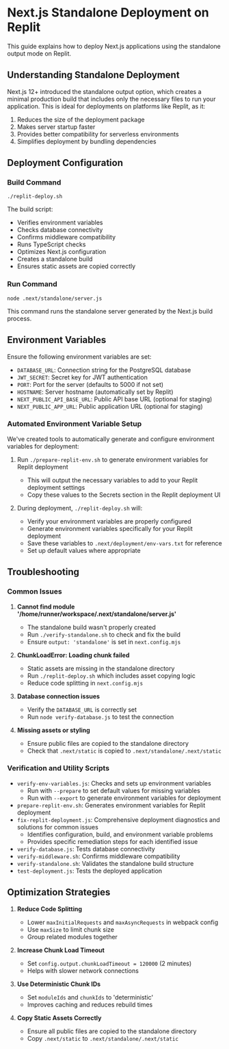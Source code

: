 # Next.js Standalone Deployment on Replit

This guide explains how to deploy Next.js applications using the standalone output mode on Replit.

## Understanding Standalone Deployment

Next.js 12+ introduced the standalone output option, which creates a minimal production build that includes only the necessary files to run your application. This is ideal for deployments on platforms like Replit, as it:

1. Reduces the size of the deployment package
2. Makes server startup faster
3. Provides better compatibility for serverless environments
4. Simplifies deployment by bundling dependencies

## Deployment Configuration

### Build Command

```
./replit-deploy.sh
```

The build script:

- Verifies environment variables
- Checks database connectivity
- Confirms middleware compatibility
- Runs TypeScript checks
- Optimizes Next.js configuration
- Creates a standalone build
- Ensures static assets are copied correctly

### Run Command

```
node .next/standalone/server.js
```

This command runs the standalone server generated by the Next.js build process.

## Environment Variables

Ensure the following environment variables are set:

- `DATABASE_URL`: Connection string for the PostgreSQL database
- `JWT_SECRET`: Secret key for JWT authentication
- `PORT`: Port for the server (defaults to 5000 if not set)
- `HOSTNAME`: Server hostname (automatically set by Replit)
- `NEXT_PUBLIC_API_BASE_URL`: Public API base URL (optional for staging)
- `NEXT_PUBLIC_APP_URL`: Public application URL (optional for staging)

### Automated Environment Variable Setup

We've created tools to automatically generate and configure environment variables for deployment:

1. Run `./prepare-replit-env.sh` to generate environment variables for Replit deployment

   - This will output the necessary variables to add to your Replit deployment settings
   - Copy these values to the Secrets section in the Replit deployment UI

2. During deployment, `./replit-deploy.sh` will:
   - Verify your environment variables are properly configured
   - Generate environment variables specifically for your Replit deployment
   - Save these variables to `.next/deployment/env-vars.txt` for reference
   - Set up default values where appropriate

## Troubleshooting

### Common Issues

1. **Cannot find module '/home/runner/workspace/.next/standalone/server.js'**

   - The standalone build wasn't properly created
   - Run `./verify-standalone.sh` to check and fix the build
   - Ensure `output: 'standalone'` is set in `next.config.mjs`

2. **ChunkLoadError: Loading chunk failed**

   - Static assets are missing in the standalone directory
   - Run `./replit-deploy.sh` which includes asset copying logic
   - Reduce code splitting in `next.config.mjs`

3. **Database connection issues**

   - Verify the `DATABASE_URL` is correctly set
   - Run `node verify-database.js` to test the connection

4. **Missing assets or styling**
   - Ensure public files are copied to the standalone directory
   - Check that `.next/static` is copied to `.next/standalone/.next/static`

### Verification and Utility Scripts

- `verify-env-variables.js`: Checks and sets up environment variables
  - Run with `--prepare` to set default values for missing variables
  - Run with `--export` to generate environment variables for deployment
- `prepare-replit-env.sh`: Generates environment variables for Replit deployment
- `fix-replit-deployment.js`: Comprehensive deployment diagnostics and solutions for common issues
  - Identifies configuration, build, and environment variable problems
  - Provides specific remediation steps for each identified issue
- `verify-database.js`: Tests database connectivity
- `verify-middleware.sh`: Confirms middleware compatibility
- `verify-standalone.sh`: Validates the standalone build structure
- `test-deployment.js`: Tests the deployed application

## Optimization Strategies

1. **Reduce Code Splitting**

   - Lower `maxInitialRequests` and `maxAsyncRequests` in webpack config
   - Use `maxSize` to limit chunk size
   - Group related modules together

2. **Increase Chunk Load Timeout**

   - Set `config.output.chunkLoadTimeout = 120000` (2 minutes)
   - Helps with slower network connections

3. **Use Deterministic Chunk IDs**

   - Set `moduleIds` and `chunkIds` to 'deterministic'
   - Improves caching and reduces rebuild times

4. **Copy Static Assets Correctly**
   - Ensure all public files are copied to the standalone directory
   - Copy `.next/static` to `.next/standalone/.next/static`
